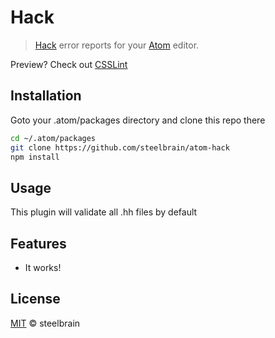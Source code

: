 # Hack

> [Hack](https://github.com/facebook/hhvm) error reports for your [Atom](http://atom.io) editor.

Preview? Check out [CSSLint](https://github.com/tcarlsen/atom-csslint)

## Installation

Goto your .atom/packages directory and clone this repo there

```bash
cd ~/.atom/packages
git clone https://github.com/steelbrain/atom-hack
npm install
```

## Usage

This plugin will validate all .hh files by default

## Features

 * It works!

## License

[MIT](http://opensource.org/licenses/MIT) © steelbrain
